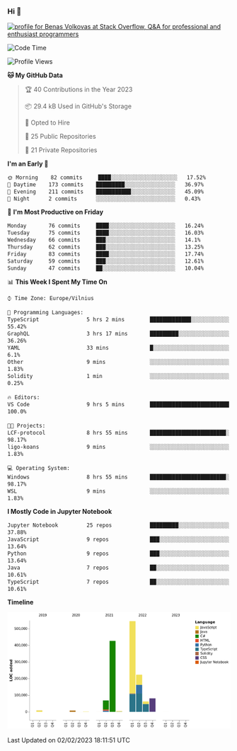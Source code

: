 ### Hi 👋
<a href="https://stackoverflow.com/users/14954249/benas-volkovas"><img src="https://stackoverflow.com/users/flair/14954249.png?theme=dark" width="208" height="58" alt="profile for Benas Volkovas at Stack Overflow, Q&amp;A for professional and enthusiast programmers" title="profile for Benas Volkovas at Stack Overflow, Q&amp;A for professional and enthusiast programmers"></a>

<!--START_SECTION:waka-->
![Code Time](http://img.shields.io/badge/Code%20Time-1%2C235%20hrs%201%20min-blue)

![Profile Views](http://img.shields.io/badge/Profile%20Views-0-blue)

**🐱 My GitHub Data** 

> 🏆 40 Contributions in the Year 2023
 > 
> 📦 29.4 kB Used in GitHub's Storage 
 > 
> 💼 Opted to Hire
 > 
> 📜 25 Public Repositories 
 > 
> 🔑 21 Private Repositories  
 > 
**I'm an Early 🐤** 

```text
🌞 Morning    82 commits     ████░░░░░░░░░░░░░░░░░░░░░   17.52% 
🌆 Daytime    173 commits    █████████░░░░░░░░░░░░░░░░   36.97% 
🌃 Evening    211 commits    ███████████░░░░░░░░░░░░░░   45.09% 
🌙 Night      2 commits      ░░░░░░░░░░░░░░░░░░░░░░░░░   0.43%

```
📅 **I'm Most Productive on Friday** 

```text
Monday       76 commits     ████░░░░░░░░░░░░░░░░░░░░░   16.24% 
Tuesday      75 commits     ████░░░░░░░░░░░░░░░░░░░░░   16.03% 
Wednesday    66 commits     ███░░░░░░░░░░░░░░░░░░░░░░   14.1% 
Thursday     62 commits     ███░░░░░░░░░░░░░░░░░░░░░░   13.25% 
Friday       83 commits     ████░░░░░░░░░░░░░░░░░░░░░   17.74% 
Saturday     59 commits     ███░░░░░░░░░░░░░░░░░░░░░░   12.61% 
Sunday       47 commits     ██░░░░░░░░░░░░░░░░░░░░░░░   10.04%

```


📊 **This Week I Spent My Time On** 

```text
⌚︎ Time Zone: Europe/Vilnius

💬 Programming Languages: 
TypeScript               5 hrs 2 mins        █████████████░░░░░░░░░░░░   55.42% 
GraphQL                  3 hrs 17 mins       █████████░░░░░░░░░░░░░░░░   36.26% 
YAML                     33 mins             █░░░░░░░░░░░░░░░░░░░░░░░░   6.1% 
Other                    9 mins              ░░░░░░░░░░░░░░░░░░░░░░░░░   1.83% 
Solidity                 1 min               ░░░░░░░░░░░░░░░░░░░░░░░░░   0.25%

🔥 Editors: 
VS Code                  9 hrs 5 mins        █████████████████████████   100.0%

🐱‍💻 Projects: 
LCF-protocol             8 hrs 55 mins       ████████████████████████░   98.17% 
ligo-koans               9 mins              ░░░░░░░░░░░░░░░░░░░░░░░░░   1.83%

💻 Operating System: 
Windows                  8 hrs 55 mins       ████████████████████████░   98.17% 
WSL                      9 mins              ░░░░░░░░░░░░░░░░░░░░░░░░░   1.83%

```

**I Mostly Code in Jupyter Notebook** 

```text
Jupyter Notebook         25 repos            █████████░░░░░░░░░░░░░░░░   37.88% 
JavaScript               9 repos             ███░░░░░░░░░░░░░░░░░░░░░░   13.64% 
Python                   9 repos             ███░░░░░░░░░░░░░░░░░░░░░░   13.64% 
Java                     7 repos             ██░░░░░░░░░░░░░░░░░░░░░░░   10.61% 
TypeScript               7 repos             ██░░░░░░░░░░░░░░░░░░░░░░░   10.61%

```


**Timeline**

![Chart not found](https://raw.githubusercontent.com/BenasVolkovas/BenasVolkovas/main/charts/bar_graph.png) 


 Last Updated on 02/02/2023 18:11:51 UTC
<!--END_SECTION:waka-->
